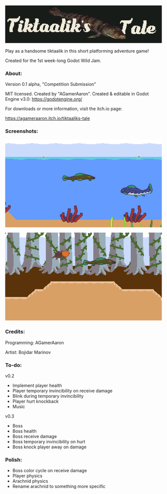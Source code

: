 ![](https://raw.githubusercontent.com/agameraaron/tiktaaliks-tale/master/showcase/banner.png)

Play as a handsome tiktaalik in this short platforming adventure game!

Created for the 1st week-long Godot Wild Jam.

### About:

Version 0.1 alpha, "Competition Submission"

MIT licensed. Created by "AGamerAaron".
Created & editable in Godot Engine v3.0: https://godotengine.org/

For downloads or more information, visit the itch.io page:

https://agameraaron.itch.io/tiktaaliks-tale

### Screenshots:

![Level 1](https://raw.githubusercontent.com/agameraaron/tiktaaliks-tale/master/showcase/gameplay.png)

![Level 2](https://raw.githubusercontent.com/agameraaron/tiktaaliks-tale/master/showcase/gameplay%202.png)

### Credits:

Programming: AGamerAaron

Artist: Bojidar Marinov

### To-do:

v0.2
- Implement player health
- Player temporary invincibility on receive damage
- Blink during temporary invincibility
- Player hurt knockback
- Music

v0.3
- Boss
- Boss health
- Boss receive damage
- Boss temporary invincibility on hurt
- Boss knock player away on damage


### Polish:
- Boss color cycle on receive damage
- Player physics
- Arachnid physics
- Rename arachnid to something more specific
